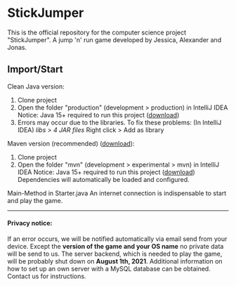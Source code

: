 
# StickJumper

This is the official repository for the computer science project "StickJumper".
A jump 'n' run game developed by Jessica, Alexander and Jonas.

## Import/Start

Clean Java version:
1. Clone project
2. Open the folder "production" (development > production) in IntelliJ IDEA
	Notice: Java 15+ required to run this project ([download](https://adoptopenjdk.net/archive.html?variant=openjdk15&jvmVariant=hotspot))
3. Errors may occur due to the libraries. To fix these problems:
	(In IntelliJ IDEA) 
	*libs > 4 JAR files*
	Right click > Add as library
	
Maven version (recommended) ([download](https://maven.apache.org/download.cgi)):
1. Clone project
2.  Open the folder "mvn" (development > experimental > mvn) in IntelliJ IDEA
	Notice: Java 15+ required to run this project ([download](https://adoptopenjdk.net/archive.html?variant=openjdk15&jvmVariant=hotspot))
	Dependencies will automatically be loaded and configured.

Main-Method in Starter.java
An internet connection is indispensable to start and play the game.

---
#### Privacy notice:
If an error occurs, we will be notified automatically via email send from your device. Except the **version of the game and your OS name** no private data will be send to us.
The server backend, which is needed to play the game, will be probably shut down on **August 1th, 2021**. Additional information on how to set up an own server with a MySQL database can be obtained. Contact us for instructions.